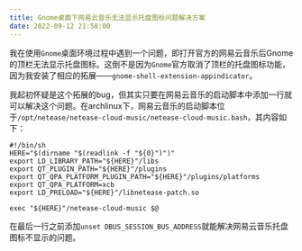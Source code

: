 ```yaml
---
title: Gnome桌面下网易云音乐无法显示托盘图标问题解决方案
date: 2022-09-12 21:58:00
---
```

我在使用`Gnome`桌面环境过程中遇到一个问题，即打开官方的网易云音乐后Gnome的顶栏无法显示托盘图标。这倒不是因为`Gnome`官方取消了顶栏的托盘图标功能，因为我安装了相应的拓展——`gnome-shell-extension-appindicator`。

我起初怀疑是这个拓展的bug，但其实只要在网易云音乐的启动脚本中添加一行就可以解决这个问题。在archlinux下，网易云音乐的启动脚本位于`/opt/netease/netease-cloud-music/netease-cloud-music.bash`，其内容如下：

```
#!/bin/sh
HERE="$(dirname "$(readlink -f "${0}")")"
export LD_LIBRARY_PATH="${HERE}"/libs
export QT_PLUGIN_PATH="${HERE}"/plugins 
export QT_QPA_PLATFORM_PLUGIN_PATH="${HERE}"/plugins/platforms
export QT_QPA_PLATFORM=xcb
export LD_PRELOAD="${HERE}"/libnetease-patch.so

exec "${HERE}"/netease-cloud-music $@
```

在最后一行之前添加`unset DBUS_SESSION_BUS_ADDRESS`就能解决网易云音乐托盘图标不显示的问题。

